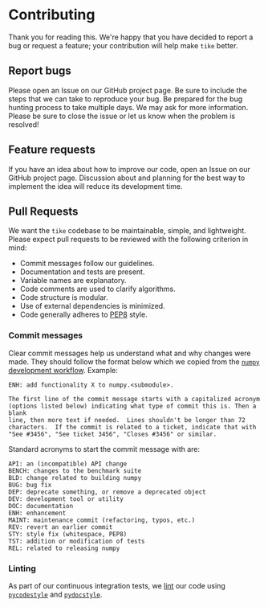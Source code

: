 # Contributing

Thank you for reading this. We're happy that you have decided to report a bug or request a feature; your contribution will help make `tike` better.

## Report bugs

Please open an Issue on our GitHub project page. Be sure to include the steps that we can take to reproduce your bug. Be prepared for the bug hunting process to take multiple days. We may ask for more information. Please be sure to close the issue or let us know when the problem is resolved!

## Feature requests

If you have an idea about how to improve our code, open an Issue on our GitHub project page. Discussion about and planning for the best way to implement the idea will reduce its development time.

## Pull Requests

We want the `tike` codebase to be maintainable, simple, and lightweight. Please expect pull requests to be reviewed with the following criterion in mind:

- Commit messages follow our guidelines.
- Documentation and tests are present.
- Variable names are explanatory.
- Code comments are used to clarify algorithms.
- Code structure is modular.
- Use of external dependencies is minimized.
- Code generally adheres to [PEP8](https://www.python.org/dev/peps/pep-0008/#package-and-module-names) style.

### Commit messages

Clear commit messages help us understand what and why changes were made. They should follow the format below which we copied from the [`numpy` development workflow](https://docs.scipy.org/doc/numpy-1.15.0/dev/gitwash/development_workflow.html). Example:

```
ENH: add functionality X to numpy.<submodule>.

The first line of the commit message starts with a capitalized acronym
(options listed below) indicating what type of commit this is. Then a blank
line, then more text if needed.  Lines shouldn't be longer than 72
characters.  If the commit is related to a ticket, indicate that with
"See #3456", "See ticket 3456", "Closes #3456" or similar.
```

Standard acronyms to start the commit message with are:

```
API: an (incompatible) API change
BENCH: changes to the benchmark suite
BLD: change related to building numpy
BUG: bug fix
DEP: deprecate something, or remove a deprecated object
DEV: development tool or utility
DOC: documentation
ENH: enhancement
MAINT: maintenance commit (refactoring, typos, etc.)
REV: revert an earlier commit
STY: style fix (whitespace, PEP8)
TST: addition or modification of tests
REL: related to releasing numpy
```

### Linting

As part of our continuous integration tests, we [lint](https://en.wikipedia.org/wiki/Lint_(software)) our code using [`pycodestyle`](https://github.com/PyCQA/pycodestyle) and [`pydocstyle`](https://github.com/PyCQA/pydocstyle).
